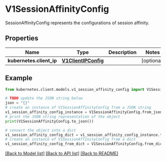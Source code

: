 # V1SessionAffinityConfig

SessionAffinityConfig represents the configurations of session affinity.

## Properties

Name | Type | Description | Notes
------------ | ------------- | ------------- | -------------
**kubernetes.client_ip** | [**V1ClientIPConfig**](V1ClientIPConfig.md) |  | [optional] 

## Example

```python
from kubernetes.client.models.v1_session_affinity_config import V1SessionAffinityConfig

# TODO update the JSON string below
json = "{}"
# create an instance of V1SessionAffinityConfig from a JSON string
v1_session_affinity_config_instance = V1SessionAffinityConfig.from_json(json)
# print the JSON string representation of the object
print(V1SessionAffinityConfig.to_json())

# convert the object into a dict
v1_session_affinity_config_dict = v1_session_affinity_config_instance.to_dict()
# create an instance of V1SessionAffinityConfig from a dict
v1_session_affinity_config_from_dict = V1SessionAffinityConfig.from_dict(v1_session_affinity_config_dict)
```
[[Back to Model list]](../README.md#documentation-for-models) [[Back to API list]](../README.md#documentation-for-api-endpoints) [[Back to README]](../README.md)


